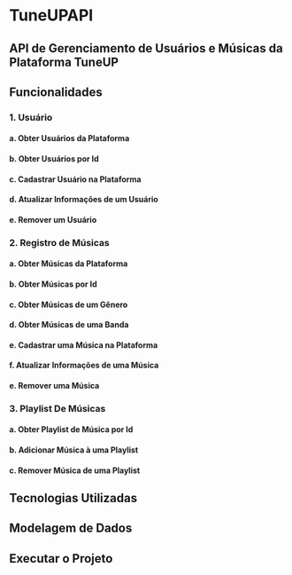 # TuneUPAPI

## API de Gerenciamento de Usuários e Músicas da Plataforma TuneUP

## Funcionalidades
### 1. Usuário
#### a. Obter Usuários da Plataforma
#### b. Obter Usuários por Id
#### c. Cadastrar Usuário na Plataforma
#### d. Atualizar Informações de um Usuário
#### e. Remover um Usuário
### 2. Registro de Músicas
#### a. Obter Músicas da Plataforma
#### b. Obter Músicas por Id
#### c. Obter Músicas de um Gênero
#### d. Obter Músicas de uma Banda
#### e. Cadastrar uma Música na Plataforma
#### f. Atualizar Informações de uma Música
#### e. Remover uma Música
### 3. Playlist De Músicas
#### a. Obter Playlist de Música por Id
#### b. Adicionar Música à uma Playlist
#### c. Remover Música de uma Playlist

## Tecnologias Utilizadas

## Modelagem de Dados

## Executar o Projeto
